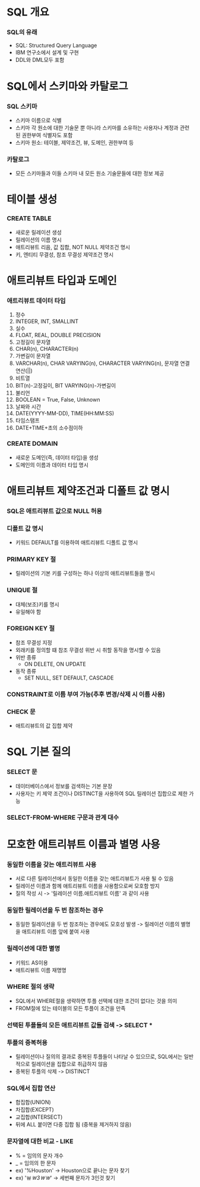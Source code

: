 # SQL 개요
### SQL의 유래
- SQL: Structured Query Language
- IBM 연구소에서 설계 및 구현
- DDL와 DML모두 포함

# SQL에서 스키마와 카탈로그
### SQL 스키마
- 스키마 이름으로 식별
- 스키마 각 원소에 대한 기술문 뿐 아니라 스키마를 소유하는 사용자나 계정과 관련된 권한부여 식별자도 포함
- 스키마 원소: 테이블, 제약조건, 뷰, 도메인, 권한부여 등
### 카탈로그
- 모든 스키마들과 이들 스키마 내 모든 원소 기술문들에 대한 정보 제공

# 테이블 생성
### CREATE TABLE
- 새로운 릴레이션 생성
- 릴레이션의 이름 명시
- 애트리뷰트 리음, 값 집합, NOT NULL 제약조건 명시
- 키, 엔티티 무결성, 참조 무결성 제약조건 명시

# 애트리뷰트 타입과 도메인
### 애트리뷰트 데이터 타입
1. 정수
  2. INTEGER, INT, SMALLINT
3. 실수
  4. FLOAT, REAL, DOUBLE PRECISION
5. 고정길이 문자열
  6. CHAR(n), CHARACTER(n)
7. 가변길이 문자열
  8. VARCHAR(n), CHAR VARYING(n), CHARACTER VARYING(n), 문자열 연결 연산(||)
9. 비트열
  10. BIT(n)-고정길이, BIT VARYING(n)-가변길이
11. 불리언
  12. BOOLEAN = True, False, Unknown
13. 날짜와 시간
  14. DATE(YYYY-MM-DD), TIME(HH:MM:SS)
15. 타임스탬프
  16. DATE+TIME+초의 소수점이하
### CREATE DOMAIN
- 새로운  도메인(즉, 데이터 타입)을 생성
- 도메인의 이름과 데이터 타입 명시

# 애트리뷰트 제약조건과 디폴트 값 명시
### SQL은 애트리뷰트 값으로 NULL 허용
### 디폴트 값 명시
- 키워드 DEFAULT를 이용하여 애트리뷰트 디폴트 값 명시
### PRIMARY KEY 절
- 릴레이션의 기본 키를 구성하는 하나 이상의 애트리뷰트들을 명시
### UNIQUE 절
- 대체(보조)키를 명시
- 유일해야 함
### FOREIGN KEY 절
- 참조 무결성 지정
- 외래키를 정의할 떄 참조 무결성 위반 시 취할 동작을 명시할 수 있음
- 위반 종류
  - ON DELETE, ON UPDATE
- 동작 종류
  - SET NULL, SET DEFAULT, CASCADE
### CONSTRAINT로 이름 부여 가능(추후 변경/삭제 시 이름 사용)
### CHECK 문
- 애트리뷰트의 값 집합 제약

# SQL 기본 질의
### SELECT 문
- 데이터베이스에서 정보를 검색하는 기본 문장
- 사용자는 키 제약 조건이나 DISTINCT을 사용하여 SQL 릴레이션 집합으로 제한 가능
### SELECT-FROM-WHERE 구문과 관계 대수

# 모호한 애트리뷰트 이름과 별명 사용
### 동일한 이름을 갖는 애트리뷰트 사용
- 서로 다른 릴레이션에서 동일한 이름을 갖는 애트리뷰트가 사용 될 수 있음
- 릴레이션 이름과 함께 애트리뷰트 이름을 사용함으로써 모호함 방지
- 질의 작성 시 -> '릴레이션 이름.애트리뷰트 이름' 과 같이 사용
### 동일한 릴레이션을 두 번 참조하는 경우
- 동일한 릴레이션을 두 번 참조하는 경우에도 모호성 발생
-> 릴레이션 이름의 별명을 애트리뷰트 이름 앞에 붙여 사용
### 릴레이션에 대한 별명
- 키워드 AS이용
- 애트리뷰트 이름 재명명
### WHERE 절의 생략
- SQL에서 WHERE절을 생략하면 투플 선택에 대한 조건이 없다는 것을 의미
- FROM절에 있는 테이블의 모든 투플이 조건을 만족
### 선택된 투플들의 모든 애트리뷰트 값들 검색 -> SELECT *
### 투플의 중복허용
- 릴레이션이나 질의의 결과로 중복된 투플들이 나타날 수 있으므로, SQL에서는 일반적으로 릴레이션을 집합으로 취급하지 않음
- 중복된 투플의 삭제 -> DISTINCT
### SQL에서 집합 연산
- 합집합(UNION)
- 차집합(EXCEPT)
- 교집합(INTERSECT)
- 뒤에 ALL 붙이면 다중 집합 됨 (중복을 제거하지 않음)
### 문자열에 대한 비교 - LIKE
- % = 임의의 문자 개수
- _ = 임의의 한 문자
- ex) '%Houston' -> Houston으로 끝나는 문자 찾기
- ex) '￦_￦_3￦_￦_' -> 세번째 문자가 3인것 찾기
